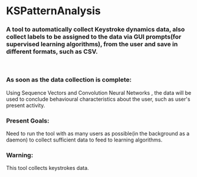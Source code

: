 # KSPatternAnalysis
<h3>A tool to automatically collect Keystroke dynamics data, also collect labels to be assigned to the data via GUI prompts(for supervised learning algorithms), from the user and save in different formats, such as CSV.</h3>
<br>
<h3>
As soon as the data collection is complete:</h3>
Using Sequence Vectors and Convolution Neural Networks , the data will be used to conclude behavioural characteristics about the user, such as user's present activity.

<h3>Present Goals:</h3>
Need to run the tool with as many users as possible(in the background as a daemon) to collect sufficient data to feed to learning algorithms.

<h3>Warning:</h3> This tool collects keystrokes data.
